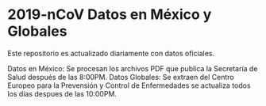 # 2019-nCoV Datos en México y Globales
Este repositorio es actualizado diariamente con datos oficiales.

Datos en México: Se procesan los archivos PDF que publica la Secretaría de Salud después de las 8:00PM.
Datos Globales: Se extraen del Centro Europeo para la Prevensión y Control de Enfermedades se actualiza todos los días despues de las 10:00PM.
